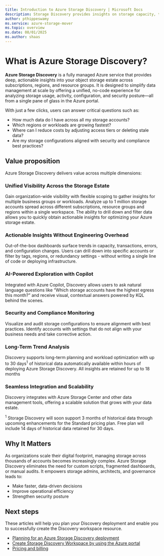 ```yaml
---
title: Introduction to Azure Storage Discovery | Microsoft Docs
description: Storage Discovery provides insights on storage capacity, transactions, and configurations - providing visibility into their storage estate at entire organization level and aiding business decisions.
author: pthippeswamy
ms.service: azure-storage-mover
ms.topic: overview
ms.date: 08/01/2025
ms.author: shaas
---
```


# What is Azure Storage Discovery?

**Azure Storage Discovery** is a fully managed Azure service that provides deep, actionable insights into your object storage estate across subscriptions, regions, and resource groups. It is designed to simplify data management at scale by offering a unified, no-code experience for analyzing storage usage, activity, configuration, and security posture—all from a single pane of glass in the Azure portal.

With just a few clicks, users can answer critical questions such as:
- How much data do I have across all my storage accounts?
- Which regions or workloads are growing fastest?
- Where can I reduce costs by adjusting access tiers or deleting stale data?
- Are my storage configurations aligned with security and compliance best practices?

## Value proposition
Azure Storage Discovery delivers value across multiple dimensions:

### Unified Visibility Across the Storage Estate
Gain organization-wide visibility with flexible scoping to gather insights for multiple business groups or workloads. Analyze up to 1 million storage accounts spread across different subscriptions, resource groups and regions within a single workspace. The ability to drill down and filter data allows you to quickly obtain actionable insights for optimizing your Azure storage estate.

### Actionable Insights Without Engineering Overhead
Out-of-the-box dashboards surface trends in capacity, transactions, errors, and configuration changes. Users can drill down into specific accounts or filter by tags, regions, or redundancy settings - without writing a single line of code or deploying infrastructure.

### AI-Powered Exploration with Copilot
Integrated with Azure Copilot, Discovery allows users to ask natural language questions like “Which storage accounts have the highest egress this month?” and receive visual, contextual answers powered by KQL behind the scenes.

### Security and Compliance Monitoring
Visualize and audit storage configurations to ensure alignment with best practices. Identify accounts with settings that do not align with your business needs and take corrective action.

### Long-Term Trend Analysis
Discovery supports long-term planning and workload optimization with up to 30 days<sup>1</sup> of historical data automatically available within hours of deploying Azure Storage Discovery. All insights are retained for up to 18 months

### Seamless Integration and Scalability
Discovery integrates with Azure Storage Center and other data management tools, offering a scalable solution that grows with your data estate.

<sup>1</sup> Storage Discovery will soon support 3 months of historical data through upcoming enhancements for the Standard pricing plan. Free plan will include 14 days of historical data retained for 30 days.

## Why It Matters

As organizations scale their digital footprint, managing storage across thousands of accounts becomes increasingly complex. Azure Storage Discovery eliminates the need for custom scripts, fragmented dashboards, or manual audits. It empowers storage admins, architects, and governance leads to:
- Make faster, data-driven decisions
- Improve operational efficiency
- Strengthen security posture

## Next steps

These articles will help you plan your Discovery deployment and enable you to successfully create the Discovery workspace resource.

- [Planning for an Azure Storage Discovery deployment](deploy-planning.md)
- [Create Storage Discovery Workspace by using the Azure portal](create-workspace.md)
- [Pricing and billing](pricing.md)